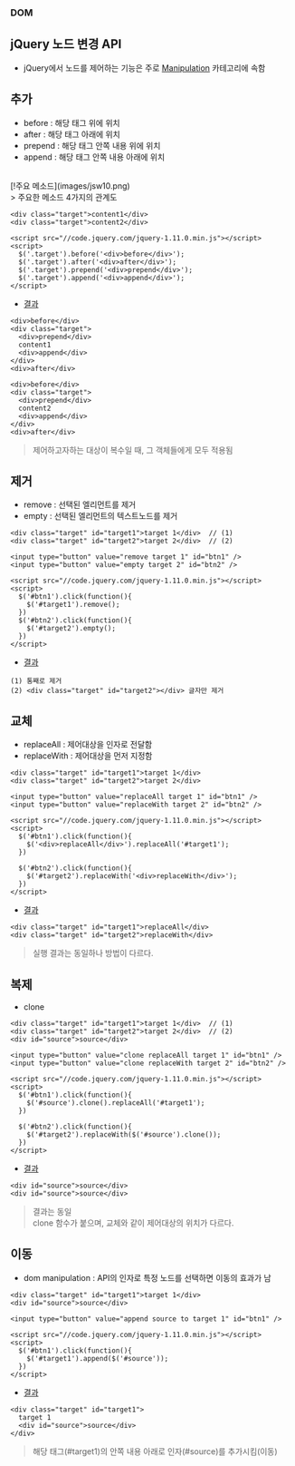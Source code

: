 ### DOM
## jQuery 노드 변경 API
- jQuery에서 노드를 제어하는 기능은 주로 [Manipulation](http://api.jquery.com/category/manipulation/) 카테고리에 속함

## 추가
- before : 해당 태그 위에 위치
- after : 해당 태그 아래에 위치
- prepend : 해당 태그 안쪽 내용 위에 위치
- append : 해당 태그 안쪽 내용 아래에 위치
<br/>
[!주요 메소드](images/jsw10.png)
<br/>
> 주요한 메소드 4가지의 관계도

```
<div class="target">content1</div>
<div class="target">content2</div>
 
<script src="//code.jquery.com/jquery-1.11.0.min.js"></script>
<script>
  $('.target').before('<div>before</div>');
  $('.target').after('<div>after</div>');
  $('.target').prepend('<div>prepend</div>');
  $('.target').append('<div>append</div>');
</script>
```
- [결과](http://output.jsbin.com/gamezi/1/)
```
<div>before</div>
<div class="target">
  <div>prepend</div>
  content1
  <div>append</div>
</div>
<div>after</div>

<div>before</div>
<div class="target">
  <div>prepend</div>
  content2
  <div>append</div>
</div>
<div>after</div>
```
> 제어하고자하는 대상이 복수일 때, 그 객체들에게 모두 적용됨


## 제거
- remove : 선택된 엘리먼트를 제거
- empty : 선택된 엘리먼트의 텍스트노드를 제거
```
<div class="target" id="target1">target 1</div>  // (1)
<div class="target" id="target2">target 2</div>  // (2)
 
<input type="button" value="remove target 1" id="btn1" />
<input type="button" value="empty target 2" id="btn2" />

<script src="//code.jquery.com/jquery-1.11.0.min.js"></script>
<script>
  $('#btn1').click(function(){
    $('#target1').remove();
  })
  $('#btn2').click(function(){
    $('#target2').empty();
  })
</script>
```
- [결과](http://output.jsbin.com/bocay/1/)
```
(1) 통째로 제거
(2) <div class="target" id="target2"></div> 글자만 제거
```


## 교체
- replaceAll : 제어대상을 인자로 전달함
- replaceWith : 제어대상을 먼저 지정함
```
<div class="target" id="target1">target 1</div>
<div class="target" id="target2">target 2</div>
 
<input type="button" value="replaceAll target 1" id="btn1" />
<input type="button" value="replaceWith target 2" id="btn2" />

<script src="//code.jquery.com/jquery-1.11.0.min.js"></script>
<script>
  $('#btn1').click(function(){
    $('<div>replaceAll</div>').replaceAll('#target1');
  })

  $('#btn2').click(function(){
    $('#target2').replaceWith('<div>replaceWith</div>');
  })
</script>
```
- [결과](http://output.jsbin.com/kotuv/1/)
```
<div class="target" id="target1">replaceAll</div>
<div class="target" id="target2">replaceWith</div>
```
> 실행 결과는 동일하나 방법이 다르다.


## 복제
- clone
```
<div class="target" id="target1">target 1</div>  // (1)
<div class="target" id="target2">target 2</div>  // (2)
<div id="source">source</div>

<input type="button" value="clone replaceAll target 1" id="btn1" />
<input type="button" value="clone replaceWith target 2" id="btn2" />

<script src="//code.jquery.com/jquery-1.11.0.min.js"></script>
<script>
  $('#btn1').click(function(){
    $('#source').clone().replaceAll('#target1');
  })

  $('#btn2').click(function(){
    $('#target2').replaceWith($('#source').clone());
  })
</script>
```
- [결과](http://output.jsbin.com/bisuz/1/)
```
<div id="source">source</div>
<div id="source">source</div>
```
> 결과는 동일<br/>clone 함수가 붙으며, 교체와 같이 제어대상의 위치가 다르다.


## 이동
- dom manipulation : API의 인자로 특정 노드를 선택하면 이동의 효과가 남
```
<div class="target" id="target1">target 1</div>
<div id="source">source</div>
 
<input type="button" value="append source to target 1" id="btn1" />

<script src="//code.jquery.com/jquery-1.11.0.min.js"></script>
<script>
  $('#btn1').click(function(){
    $('#target1').append($('#source'));
  })
</script>
```
- [결과](http://output.jsbin.com/yujen/3/)
```
<div class="target" id="target1">
  target 1
  <div id="source">source</div>
</div>
```
> 해당 태그(#target1)의 안쪽 내용 아래로 인자(#source)를 추가시킴(이동)
